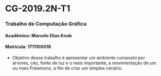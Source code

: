 # CG-2019.2N-T1

### Trabalho de Computação Gráfica
#### Acadêmico: Marcelo Elias Knob
#### Matrícula: 1711100016

- Objetivo desse trabalho é apresentar um ambiente composto por árvores, céu, fonte de luz e o mais importante, a movimentação de um ou mais Pokemons, a fim de criar um simples cenário.
